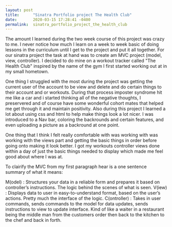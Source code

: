 ```yaml
---
layout: post
title:      "Sinatra Portfolio project The Health Club"
date:       2020-03-15 17:28:41 -0400
permalink:  sinatra_portfolio_project_the_health_club
---
```



The amount I learned during the two week course of this project was crazy to me. I never notice how much I learn on a week to week basic of doing lessons in the curriculum until I get to the project and put it all together. For our sinatra project the task at hand was to create am MVC project (model, view, controller).  I decided to do mine on a workout tracker called "The Health Club" inspired by the name of the gym I first started working out at in my small hometown. 

 One thing I struggled with the most during the project was getting the current user of the account to be view and delete and do certain things to their account and or workouts. During that process imposter syndrome hit me like a car and i started thinking all of the negative thoughts, I preservered and of course have some wonderful cohort mates that helped me get through it and maintain positivity. Also during this project I learned a lot about using css and html to help make things look a lot nicer. I was introduced to a Nav bar, coloring the backrounds and certain features, and even uploading a picture as a backround at one point.
 
 One thing that I think I felt really comfortable with was working with was working with the views part and getting the basic things in order before going onto making it look better. I got my workouts controller views done within a day of just the basic things needed to display which made me feel good about where I was at. 
 
 To clairify the MVC from my first paragraph hear is a one sentence summary of what it means:

M(odel) : Structures your data in a reliable form and prepares it based on controller’s instructions. The logic behind the scenes of what is seen.
V(iew) :  Displays data to user in easy-to-understand format, based on the user’s actions. Pretty much the interface of the logic.
C(ontroller) :  Takes in user commands, sends commands to the model for data updates, sends instructions to view to update interface. Kind of like a waiter in a restaurant being the middle man from the customers order then back to the kitchen  to the chef and back in forth. 
